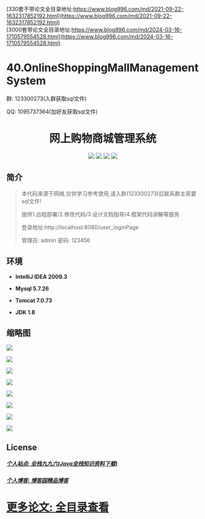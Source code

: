 [330套不带论文全目录地址:https://www.blog996.com/md/2021-09-22-1632317852192.html](https://www.blog996.com/md/2021-09-22-1632317852192.html)<br/>
[3000套带论文全目录地址:https://www.blog996.com/md/2024-03-16-1710579554528.html](https://www.blog996.com/md/2024-03-16-1710579554528.html)
# 40.OnlineShoppingMallManagementSystem

<p>群: 123300273(入群获取sql文件)</p>
<p>QQ: 1095737364(加好友获取sql文件)</p>

<p>
    <h1 align="center">网上购物商城管理系统</h1>
</p>

<p align="center">
	<img src="https://img.shields.io/badge/jdk-1.8-orange.svg"/>
    <img src="https://img.shields.io/badge/spring-5.x-lightgrey.svg"/>
    <img src="https://img.shields.io/badge/springmvc-3.x-blue.svg"/>
    <img src="https://img.shields.io/badge/mybatis-3.x-blue.svg"/>
</p>


## 简介

> 本代码来源于网络,仅供学习参考使用,请入群(123300273)后联系群主索要sql文件!
>
> 提供1.远程部署/2.修改代码/3.设计文档指导/4.框架代码讲解等服务
>
> 登录地址:http://localhost:8080/user_loginPage
>
> 管理员: admin  密码: 123456






## 环境

- <b>IntelliJ IDEA 2009.3</b>

- <b>Mysql 5.7.26</b>

- <b>Tomcat 7.0.73</b>

- <b>JDK 1.8</b>


## 缩略图

![](https://img2020.cnblogs.com/blog/588112/202101/588112-20210110162619370-880727835.png)

![](https://img2020.cnblogs.com/blog/588112/202101/588112-20210110162626804-12441529.png)

![](https://img2020.cnblogs.com/blog/588112/202101/588112-20210110162634548-132740591.png)

![](https://img2020.cnblogs.com/blog/588112/202101/588112-20210110162645453-686333777.png)

![](https://img2020.cnblogs.com/blog/588112/202101/588112-20210110162653967-109061453.png)

![](https://img2020.cnblogs.com/blog/588112/202101/588112-20210110162701951-615365964.png)

![](https://img2020.cnblogs.com/blog/588112/202101/588112-20210110162709231-248847397.png)

![](https://img2020.cnblogs.com/blog/588112/202101/588112-20210110162716205-551487377.png)

## License

##### [个人站点: 全栈九九六(Java全栈知识资料下载)](https://www.blog996.com/)
##### [个人博客: 博客园精品博客](https://www.cnblogs.com/yysbolg/)
# [更多论文: 全目录查看](https://www.blog996.com/md/2021-09-22-1632317852192.html)
